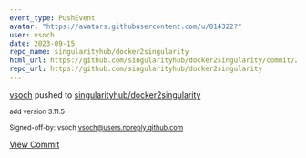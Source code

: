 ```yaml
---
event_type: PushEvent
avatar: "https://avatars.githubusercontent.com/u/814322?"
user: vsoch
date: 2023-09-15
repo_name: singularityhub/docker2singularity
html_url: https://github.com/singularityhub/docker2singularity/commit/2bf8daf5d2ac75b5ef91e7f0996f5ed74c2be4d6
repo_url: https://github.com/singularityhub/docker2singularity
---
```


<a href='https://github.com/vsoch' target='_blank'>vsoch</a> pushed to <a href='https://github.com/singularityhub/docker2singularity' target='_blank'>singularityhub/docker2singularity</a>

<small>add version 3.11.5

Signed-off-by: vsoch <vsoch@users.noreply.github.com></small>

<a href='https://github.com/singularityhub/docker2singularity/commit/2bf8daf5d2ac75b5ef91e7f0996f5ed74c2be4d6' target='_blank'>View Commit</a>